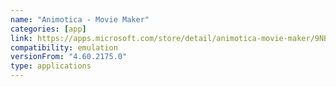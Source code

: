 ```yaml
---
name: "Animotica - Movie Maker"
categories: [app]
link: https://apps.microsoft.com/store/detail/animotica-movie-maker/9NBLGGH6FW5V
compatibility: emulation
versionFrom: "4.60.2175.0"
type: applications
---
```


